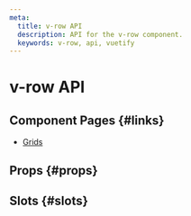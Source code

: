 ```yaml
---
meta:
  title: v-row API
  description: API for the v-row component.
  keywords: v-row, api, vuetify
---
```


# v-row API

<entry-ad />

## Component Pages {#links}

- [Grids](components/grids)

## Props {#props}

<api-section name="v-row" section="props" />

## Slots {#slots}

<api-section name="v-row" section="slots" />

<backmatter />
